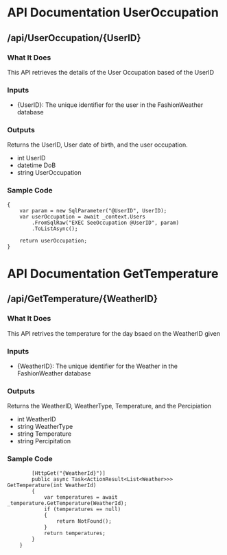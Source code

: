 # API Documentation UserOccupation 

## /api/UserOccupation/{UserID}

### What It Does 
This API retrieves the details of the User Occupation based of the UserID 

### Inputs 
- {UserID}: The unique identifier for the user in the FashionWeather database

### Outputs 
Returns the UserID, User date of birth, and the user occupation. 
- int UserID
- datetime DoB
- string UserOccupation

### Sample Code 
```public async Task<List<USERS>> GetUserOccupation(int UserID)
{
    var param = new SqlParameter("@UserID", UserID);
    var userOccupation = await _context.Users
        .FromSqlRaw("EXEC SeeOccupation @UserID", param)
        .ToListAsync();

    return userOccupation;
}
```

###

# API Documentation GetTemperature

## /api/GetTemperature/{WeatherID}

### What It Does 
This API retrives the temperature for the day bsaed on the WeatherID given 

### Inputs 
- {WeatherID}: The unique identifier for the Weather in the FashionWeather database

### Outputs
Returns the WeatherID, WeatherType, Temperature, and the Percipiation 
- int WeatherID
- string WeatherType
- string Temperature
- string Percipitation

### Sample Code 
```
        [HttpGet("{WeatherId}")]
        public async Task<ActionResult<List<Weather>>> GetTemperature(int WeatherId)
        {
            var temperatures = await _temperature.GetTemperature(WeatherId);
            if (temperatures == null)
            {
                return NotFound();
            }
            return temperatures;
        }
    }
```
